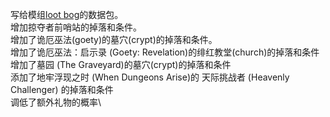 写给模组[loot bog](https://github.com/RainSpace-CN/LootBag)的数据包。\
增加掠夺者前哨站的掉落和条件。\
增加了诡厄巫法(goety)的墓穴(crypt)的掉落和条件。\
增加了诡厄巫法：启示录 (Goety: Revelation)的绯红教堂(church)的掉落和条件\
增加了墓园 (The Graveyard)的墓穴(crypt)的掉落和条件\
添加了地牢浮现之时 (When Dungeons Arise)的 天际挑战者 (Heavenly Challenger) 的掉落和条件\
调低了额外礼物的概率\
